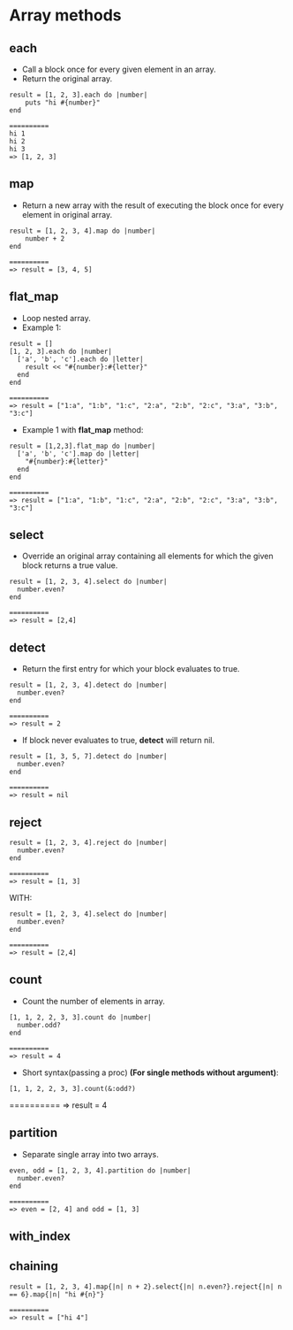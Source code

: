 # Array methods

## each
- Call a block once for every given element in  an array.
- Return the original array.
```
result = [1, 2, 3].each do |number|
    puts "hi #{number}"
end

==========
hi 1
hi 2
hi 3
=> [1, 2, 3]
```

## map
- Return a new array with the result of executing the block once for every element in original array.
```
result = [1, 2, 3, 4].map do |number|
    number + 2
end

==========
=> result = [3, 4, 5]
```

## flat_map
- Loop nested array.
- Example 1:
```
result = []
[1, 2, 3].each do |number|
  ['a', 'b', 'c'].each do |letter|
    result << "#{number}:#{letter}"
  end
end

==========
=> result = ["1:a", "1:b", "1:c", "2:a", "2:b", "2:c", "3:a", "3:b", "3:c"]
```

- Example 1 with **flat_map** method:
```
result = [1,2,3].flat_map do |number|
  ['a', 'b', 'c'].map do |letter|
    "#{number}:#{letter}"
  end
end

==========
=> result = ["1:a", "1:b", "1:c", "2:a", "2:b", "2:c", "3:a", "3:b", "3:c"]
```

## select
- Override an original array containing all elements for which the given block returns a true value.
```
result = [1, 2, 3, 4].select do |number|
  number.even?
end

==========
=> result = [2,4]
```

## detect
- Return the first entry for which your block evaluates to true.
```
result = [1, 2, 3, 4].detect do |number|
  number.even?
end

==========
=> result = 2
```

- If block never evaluates to true, **detect** will return nil.
```
result = [1, 3, 5, 7].detect do |number|
  number.even?
end

==========
=> result = nil
```

## reject
```
result = [1, 2, 3, 4].reject do |number|
  number.even?
end

==========
=> result = [1, 3]
```
WITH:
```
result = [1, 2, 3, 4].select do |number|
  number.even?
end

==========
=> result = [2,4]
```
## count
- Count the number of elements in array.
```
[1, 1, 2, 2, 3, 3].count do |number|
  number.odd?
end

==========
=> result = 4
```

- Short syntax(passing a proc) **(For single methods without argument)**:
```
[1, 1, 2, 2, 3, 3].count(&:odd?)
```
==========
=> result = 4

## partition
- Separate single array into two arrays.
```
even, odd = [1, 2, 3, 4].partition do |number|
  number.even?
end

==========
=> even = [2, 4] and odd = [1, 3]
```

## with_index

## chaining
```
result = [1, 2, 3, 4].map{|n| n + 2}.select{|n| n.even?}.reject{|n| n == 6}.map{|n| "hi #{n}"} 

==========
=> result = ["hi 4"]
```